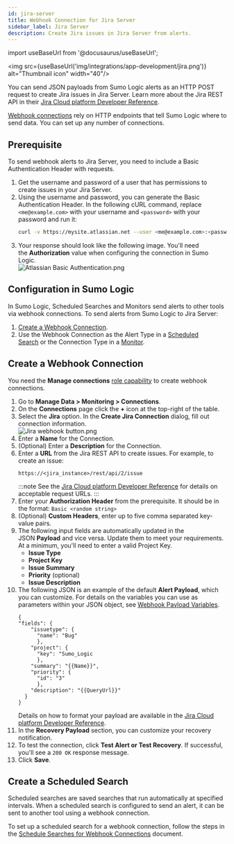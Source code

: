 ```yaml
---
id: jira-server
title: Webhook Connection for Jira Server
sidebar_label: Jira Server
description: Create Jira issues in Jira Server from alerts.
---
```


import useBaseUrl from '@docusaurus/useBaseUrl';

<img src={useBaseUrl('img/integrations/app-development/jira.png')} alt="Thumbnail icon" width="40"/>

You can send JSON payloads from Sumo Logic alerts as an HTTP POST request to create Jira issues in Jira Server. Learn more about the Jira REST API in their [Jira Cloud platform Developer Reference](https://developer.atlassian.com/cloud/jira/platform/rest/v2/).

[Webhook connections](/docs/alerts/webhook-connections/set-up-webhook-connections) rely on HTTP endpoints that tell Sumo Logic where to send data. You can set up any number of connections.

## Prerequisite

To send webhook alerts to Jira Server, you need to include a Basic Authentication Header with requests.

1. Get the username and password of a user that has permissions to create issues in your Jira Server.
1. Using the username and password, you can generate the Basic Authentication Header. In the following cURL command, replace `<me@example.com>` with your username and `<password>` with your password and run it:
    ```bash
    curl -v https://mysite.atlassian.net --user <me@example.com>:<password>
    ```
1. Your response should look like the following image. You'll need the **Authorization** value when configuring the connection in Sumo Logic.<br/> ![Atlassian Basic Authentication.png](/img/connection-and-integration/Atlassian-Basic-Authentication.png)

## Configuration in Sumo Logic

In Sumo Logic, Scheduled Searches and Monitors send alerts to other tools via webhook connections. To send alerts from Sumo Logic to Jira Server:

1. [Create a Webhook Connection](#create-a-webhook-connection).
1. Use the Webhook Connection as the Alert Type in a [Scheduled Search](/docs/alerts/webhook-connections/schedule-searches-webhook-connections) or the Connection Type in a [Monitor](/docs/alerts/monitors).

## Create a Webhook Connection

You need the **Manage connections** [role capability](/docs/manage/users-roles/roles/role-capabilities.md) to create webhook connections.

1. Go to **Manage Data \> Monitoring \> Connections**.
1. On the **Connections** page click the **+** icon at the top-right of the table.
1. Select the **Jira** option. In the **Create Jira Connection** dialog, fill out connection information.<br/>  ![Jira webhook button.png](/img/connection-and-integration/Jira-webhook-button.png)
1. Enter a **Name** for the Connection.
1. (Optional) Enter a **Description** for the Connection.
1. Enter a **URL** from the Jira REST API to create issues. For example, to create an issue:
    ```
    https://<jira_instance>/rest/api/2/issue
    ```
    :::note
    See the [Jira Cloud platform Developer Reference](https://developer.atlassian.com/cloud/jira/platform/rest/v2/#api-group-Issues) for details on acceptable request URLs.
    :::
1. Enter your **Authorization Header** from the prerequisite. It should be in the format: `Basic <random string>`
1. (Optional) **Custom Headers**, enter up to five comma separated key-value pairs.
1. The following input fields are automatically updated in the JSON **Payload** and vice versa. Update them to meet your requirements. At a minimum, you'll need to enter a valid Project Key.
   * **Issue Type**
   * **Project Key**
   * **Issue Summary**
   * **Priority** (optional)
   * **Issue Description**
1. The following JSON is an example of the default **Alert Payload**, which you can customize. For details on the variables you can use as parameters within your JSON object, see [Webhook Payload Variables](/docs/alerts/webhook-connections/set-up-webhook-connections).
    ```
    {
    "fields": {
        "issuetype": {
          "name": "Bug"
          },
        "project": {
          "key": "Sumo_Logic
          },
        "summary": "{{Name}}",
        "priority": {
          "id": "3"
          },
        "description": "{{QueryUrl}}"
      }
    }
    ```
    Details on how to format your payload are available in the [Jira Cloud platform Developer Reference](https://developer.atlassian.com/cloud/jira/platform/rest/v2/#api-group-Issues).
1. In the **Recovery Payload** section, you can customize your recovery notification.
1. To test the connection, click **Test Alert or Test Recovery**. If successful, you'll see a `200 OK` response message.
1. Click **Save**.

## Create a Scheduled Search

Scheduled searches are saved searches that run automatically at specified intervals. When a scheduled search is configured to send an alert, it can be sent to another tool using a webhook connection.

To set up a scheduled search for a webhook connection, follow the steps in the [Schedule Searches for Webhook Connections](/docs/alerts/webhook-connections/schedule-searches-webhook-connections) document.
